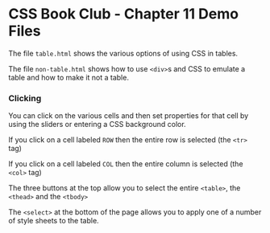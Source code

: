 # CSS Book Club - Chapter 11 Demo Files

The file `table.html` shows the various options of using CSS in tables.

The file `non-table.html` shows how to use `<div>`s and CSS to emulate a table and how to make it not a table.

### Clicking

You can click on the various cells and then set properties for that cell by using the sliders or entering a CSS background color.

If you click on a cell labeled `ROW` then the entire row is selected (the `<tr>` tag)

If you click on a cell labeled `COL` then the entire column is selected (the `<col>` tag)

The three buttons at the top allow you to select the entire `<table>`, the `<thead>` and the `<tbody>`

The `<select>` at the bottom of the page allows you to apply one of a number of style sheets to the table.
